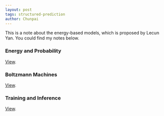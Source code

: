 ```yaml
---
layout: post
tags: structured-prediction
author: Chunpai
---
```


This is a note about the energy-based models, which is proposed by Lecun Yan. You could find my notes below.



### Energy and Probability

[View](/assets/note/Energy_and_Probability.pdf).

### Boltzmann Machines

[View](/assets/note/Boltzmann_Machines.pdf).

### Training and Inference

[View](/assets/note/EBM_3__Non_probabilistic_Energy_Based_Learning.pdf).





